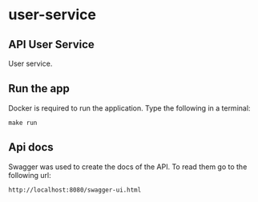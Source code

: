 # user-service

## API User Service

User service.

## Run the app

Docker is required to run the application.
Type the following in a terminal:

`make run`

## Api docs

Swagger was used to create the docs of the API. To read them go to the following url:

`http://localhost:8080/swagger-ui.html`
